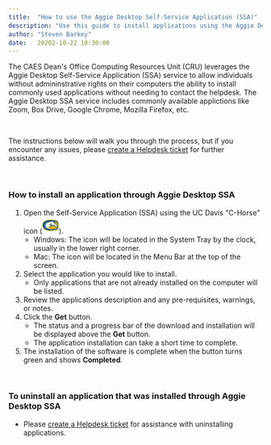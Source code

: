 ```yaml
---
title:  "How to use the Aggie Desktop Self-Service Application (SSA)"
description: "Use this guide to install applications using the Aggie Desktop Self-Service Application (SSA) service."
author: "Steven Barkey"
date:   20202-10-22 10:30:00
---
```


<p>The CAES Dean's Office Computing Resources Unit (CRU) leverages the Aggie Desktop Self-Service Application (SSA) service to allow individuals without admininstrative rights on their computers the ability to install commonly used applications without needing to contact the helpdesk.  The Aggie Desktop SSA service includes commonly available applictions like Zoom, Box Drive, Google Chrome, Mozilla Firefox, etc.</p>
<br />
<p>The instructions below will walk you through the process, but if you encounter any issues, please <a class="external-link" href="https://caeshelp.ucdavis.edu" target="_blank">create a Helpdesk ticket</a> for further assistance.</p>
<br />
<h3>How to install an application through Aggie Desktop SSA</h3>
<ol style="PADDING-LEFT: 30px">
  <li>Open the Self-Service Application (SSA) using the UC Davis "C-Horse" icon (<img src="/media/helpdesk/c-horse.png" alt="UC Davis C-Horse">).
    <ul style="PADDING-LEFT: 20px">
      <li>Windows: The icon will be located in the System Tray by the clock, usually in the lower right corner.</li>
      <li>Mac: The icon will be located in the Menu Bar at the top of the screen.</li>
    </ul>
  </li>
  <li>Select the application you would like to install.
    <ul style="PADDING-LEFT: 20px">
      <li>Only applications that are not already installed on the computer will be listed.</li>
    </ul>
  </li>
  <li>Review the applications description and any pre-requisites, warnings, or notes.</li>
  <li>Click the <b>Get</b> button.
    <ul style="PADDING-LEFT: 20px">
      <li>The status and a progress bar of the download and installation will be displayed above the <b>Get</b> button.</li>
      <li>The application installation can take a short time to complete.</li>
    </ul>
  </li>
  <li>The installation of the software is complete when the button turns green and shows <b>Completed</b>.</li>
</ol>
<br />
<h3>To uninstall an application that was installed through Aggie Desktop SSA</h3>
<ul style="PADDING-LEFT: 30px">
  <li>Please <a class="external-link" href="https://caeshelp.ucdavis.edu" target="_blank">create a Helpdesk ticket</a> for assistance with uninstalling applications.</li>
</ul>
